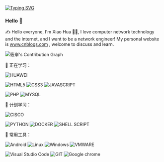 <!-- ⌨️ Readme Typing SVG -->
<div>
    <a href="https://www.cnblogs.com/nc086">
        <img src="https://readme-typing-svg.demolab.com?font=Fira+Code&width=555&pause=1000&lines=Record and become a better version of yourself; 记录并成为更好的自己&center=true&size=20" alt="Typing SVG" />
    </a>
</div>

### Hello 👋
<p>✍️ Hello everyone, I'm Xiao Hua 🧑‍💻, I love computer network technology and the internet, and I want to be a network engineer! My personal website is <a href="https://www.cnblogs.com/nc086">www.cnblogs.com</a> , welcome to discuss and learn. </p>

<!-- 📟 GitHub Stats 🔝 -->
<img src="https://github-readme-stats-git-masterrstaa-rickstaa.vercel.app/api?username=nc086&theme=tokyo-night" alt="筱崋's Contribution Graph">

💪 正在学习：

![HUAWEI](https://img.shields.io/badge/Huawei-FF0000?style=flat-square&logo=huawei&logoColor=white)

![HTML5](https://img.shields.io/badge/HTML5-E34F26?style=flat-square&logo=html5&logoColor=white)
![CSS3](https://img.shields.io/badge/CSS3-1572B6?style=flat-square&logo=css3&logoColor=white)
![JAVASCRIPT](https://img.shields.io/badge/JavaScript-323330?style=flat-square&logo=javascript&logoColor=F7DF1E)

![PHP](https://img.shields.io/badge/PHP-777BB4?style=flat-square&logo=php&logoColor=white)
![MYSQL](https://img.shields.io/badge/MySQL-005C84?style=flat-square&logo=mysql&logoColor=white)

🧠 计划学习：

![CISCO](https://img.shields.io/badge/CISCO-1BA0D7?style=flat-square&logo=cisco&logoColor=white)

![PYTHON](https://img.shields.io/badge/Python-FFD43B?style=flat-square&logo=python&logoColor=blue)
![DOCKER](https://img.shields.io/badge/Docker-2CA5E0?style=flat-square&logo=docker&logoColor=white)
![SHELL SCRIPT](https://img.shields.io/badge/Shell_Script-121011?style=flat-square&logo=gnu-bash&logoColor=white)

🧰 常用工具：

![Android](https://img.shields.io/badge/Android-3DDC84?style=flat-square&logo=android&logoColor=white)
![Linux](https://img.shields.io/badge/Linux-FCC624?style=flat-square&logo=linux&logoColor=black)
![Windows](https://img.shields.io/badge/Windows-0078D6?style=flat-square&logo=windows&logoColor=white)
![VMWARE](https://img.shields.io/badge/VMware-231f20?style=flat-square&logo=VMware&logoColor=white)

![Visual Studio Code](https://img.shields.io/badge/Visual_Studio_Code-0078D4?style=flat-square&logo=visual%20studio%20code&logoColor=white)
![GIT](https://img.shields.io/badge/GIT-E44C30?style=flat-square&logo=git&logoColor=white)
![Google chrome](https://img.shields.io/badge/Google_chrome-4285F4?style=flat-square&logo=Google-chrome&logoColor=white)

<!--
**NC086/NC086** is a ✨ _special_ ✨ repository because its `README.md` (this file) appears on your GitHub profile.

Here are some ideas to get you started:

- 🔭 I’m currently working on ...
- 🌱 I’m currently learning ...
- 👯 I’m looking to collaborate on ...
- 🤔 I’m looking for help with ...
- 💬 Ask me about ...
- 📫 How to reach me: ...
- 😄 Pronouns: ...
- ⚡ Fun fact: ...
-->
